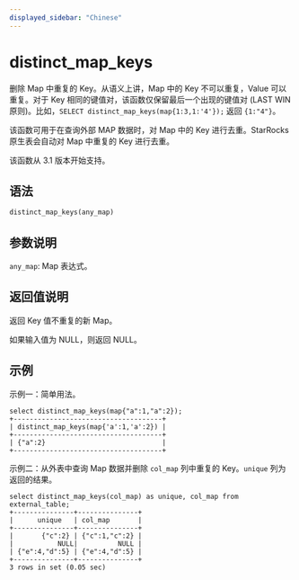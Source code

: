 ```yaml
---
displayed_sidebar: "Chinese"
---
```


# distinct_map_keys



删除 Map 中重复的 Key。从语义上讲，Map 中的 Key 不可以重复，Value 可以重复。对于 Key 相同的键值对，该函数仅保留最后一个出现的键值对 (LAST WIN 原则)。比如，`SELECT distinct_map_keys(map{1:3,1:'4'});` 返回 `{1:"4"}`。

该函数可用于在查询外部 MAP 数据时，对 Map 中的 Key 进行去重。StarRocks 原生表会自动对 Map 中重复的 Key 进行去重。

该函数从 3.1 版本开始支持。

## 语法

```Haskell
distinct_map_keys(any_map)
```

## 参数说明

`any_map`: Map 表达式。

## 返回值说明

返回 Key 值不重复的新 Map。

如果输入值为 NULL，则返回 NULL。

## 示例

示例一：简单用法。

```plain
select distinct_map_keys(map{"a":1,"a":2});
+-------------------------------------+
| distinct_map_keys(map{'a':1,'a':2}) |
+-------------------------------------+
| {"a":2}                             |
+-------------------------------------+
```

示例二：从外表中查询 Map 数据并删除 `col_map` 列中重复的 Key。`unique` 列为返回的结果。

```plain
select distinct_map_keys(col_map) as unique, col_map from external_table;
+---------------+---------------+
|      unique   | col_map       |
+---------------+---------------+
|       {"c":2} | {"c":1,"c":2} |
|           NULL|          NULL |
| {"e":4,"d":5} | {"e":4,"d":5} |
+---------------+---------------+
3 rows in set (0.05 sec)
```
